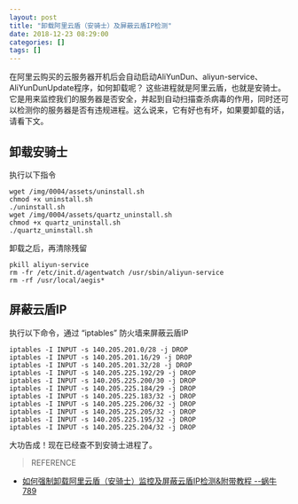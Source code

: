 ```yaml
---
layout: post
title: "卸载阿里云盾（安骑士）及屏蔽云盾IP检测"
date: 2018-12-23 08:29:00
categories: []
tags: []
---
```

在阿里云购买的云服务器开机后会自动启动AliYunDun、aliyun-service、AliYunDunUpdate程序，如何卸载呢？
这些进程就是阿里云盾，也就是安骑士。它是用来监控我们的服务器是否安全，并起到自动扫描查杀病毒的作用<!--more-->，同时还可以检测你的服务器是否有违规进程。这么说来，它有好也有坏，如果要卸载的话，请看下文。
## 卸载安骑士
执行以下指令
```shell
wget /img/0004/assets/uninstall.sh
chmod +x uninstall.sh
./uninstall.sh
wget /img/0004/assets/quartz_uninstall.sh
chmod +x quartz_uninstall.sh
./quartz_uninstall.sh
```
卸载之后，再清除残留
```shell
pkill aliyun-service
rm -fr /etc/init.d/agentwatch /usr/sbin/aliyun-service
rm -rf /usr/local/aegis*
```
## 屏蔽云盾IP
执行以下命令，通过 “iptables” 防火墙来屏蔽云盾IP
```shell
iptables -I INPUT -s 140.205.201.0/28 -j DROP
iptables -I INPUT -s 140.205.201.16/29 -j DROP
iptables -I INPUT -s 140.205.201.32/28 -j DROP
iptables -I INPUT -s 140.205.225.192/29 -j DROP
iptables -I INPUT -s 140.205.225.200/30 -j DROP
iptables -I INPUT -s 140.205.225.184/29 -j DROP
iptables -I INPUT -s 140.205.225.183/32 -j DROP
iptables -I INPUT -s 140.205.225.206/32 -j DROP
iptables -I INPUT -s 140.205.225.205/32 -j DROP
iptables -I INPUT -s 140.205.225.195/32 -j DROP
iptables -I INPUT -s 140.205.225.204/32 -j DROP
```
大功告成！现在已经查不到安骑士进程了。
> REFERENCE
- <a href="https://www.wn789.com/11468.html" target="_blank">如何强制卸载阿里云盾（安骑士）监控及屏蔽云盾IP检测&附带教程 --蜗牛789</a>

